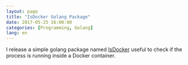 ```yaml
---
layout: page
title: "IsDocker Golang Package"
date: 2017-05-25 16:00:00
categories: [Programming, Golang]
lang: en
---
```


I release a simple golang package named [IsDocker](https://github.com/dlion/IsDocker) useful to check if the process is running inside a Docker container.
